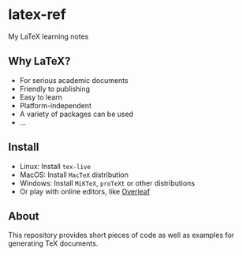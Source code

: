# latex-ref
My LaTeX learning notes

## Why LaTeX?
- For serious academic documents
- Friendly to publishing
- Easy to learn
- Platform-independent
- A variety of packages can be used
- ...

## Install
- Linux: Install `tex-live`
- MacOS: Install `MacTeX` distribution
- Windows: Install `MiKTeX`, `proTeXt` or other distributions
- Or play with online editors, like [Overleaf](https://www.overleaf.com/)

## About 
This repository provides short pieces of code as well as examples
for generating TeX documents.


